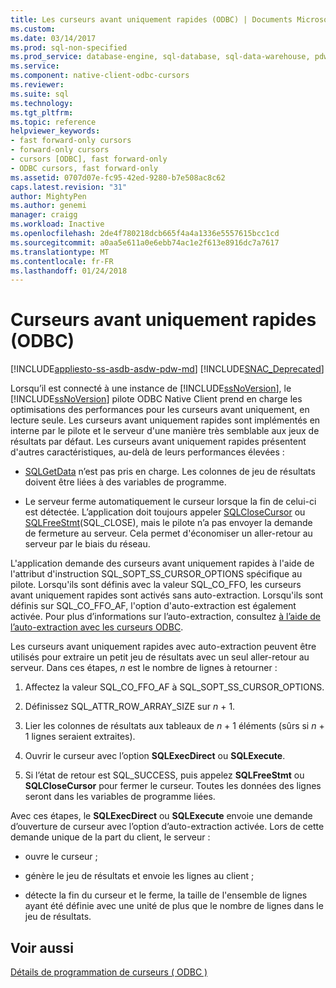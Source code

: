 ```yaml
---
title: Les curseurs avant uniquement rapides (ODBC) | Documents Microsoft
ms.custom: 
ms.date: 03/14/2017
ms.prod: sql-non-specified
ms.prod_service: database-engine, sql-database, sql-data-warehouse, pdw
ms.service: 
ms.component: native-client-odbc-cursors
ms.reviewer: 
ms.suite: sql
ms.technology: 
ms.tgt_pltfrm: 
ms.topic: reference
helpviewer_keywords:
- fast forward-only cursors
- forward-only cursors
- cursors [ODBC], fast forward-only
- ODBC cursors, fast forward-only
ms.assetid: 0707d07e-fc95-42ed-9280-b7e508ac8c62
caps.latest.revision: "31"
author: MightyPen
ms.author: genemi
manager: craigg
ms.workload: Inactive
ms.openlocfilehash: 2de4f780218dcb665f4a4a1336e5557615bcc1cd
ms.sourcegitcommit: a0aa5e611a0e6ebb74ac1e2f613e8916dc7a7617
ms.translationtype: MT
ms.contentlocale: fr-FR
ms.lasthandoff: 01/24/2018
---
```

# <a name="fast-forward-only-cursors-odbc"></a>Curseurs avant uniquement rapides (ODBC)
[!INCLUDE[appliesto-ss-asdb-asdw-pdw-md](../../../includes/appliesto-ss-asdb-asdw-pdw-md.md)]
[!INCLUDE[SNAC_Deprecated](../../../includes/snac-deprecated.md)]

  Lorsqu’il est connecté à une instance de [!INCLUDE[ssNoVersion](../../../includes/ssnoversion-md.md)], le [!INCLUDE[ssNoVersion](../../../includes/ssnoversion-md.md)] pilote ODBC Native Client prend en charge les optimisations des performances pour les curseurs avant uniquement, en lecture seule. Les curseurs avant uniquement rapides sont implémentés en interne par le pilote et le serveur d'une manière très semblable aux jeux de résultats par défaut. Les curseurs avant uniquement rapides présentent d'autres caractéristiques, au-delà de leurs performances élevées :  
  
-   [SQLGetData](../../../relational-databases/native-client-odbc-api/sqlgetdata.md) n’est pas pris en charge. Les colonnes de jeu de résultats doivent être liées à des variables de programme.  
  
-   Le serveur ferme automatiquement le curseur lorsque la fin de celui-ci est détectée. L’application doit toujours appeler [SQLCloseCursor](../../../relational-databases/native-client-odbc-api/sqlclosecursor.md) ou [SQLFreeStmt](../../../relational-databases/native-client-odbc-api/sqlfreestmt.md)(SQL_CLOSE), mais le pilote n’a pas envoyer la demande de fermeture au serveur. Cela permet d'économiser un aller-retour au serveur par le biais du réseau.  
  
 L'application demande des curseurs avant uniquement rapides à l'aide de l'attribut d'instruction SQL_SOPT_SS_CURSOR_OPTIONS spécifique au pilote. Lorsqu'ils sont définis avec la valeur SQL_CO_FFO, les curseurs avant uniquement rapides sont activés sans auto-extraction. Lorsqu'ils sont définis sur SQL_CO_FFO_AF, l'option d'auto-extraction est également activée. Pour plus d’informations sur l’auto-extraction, consultez [à l’aide de l’auto-extraction avec les curseurs ODBC](../../../relational-databases/native-client-odbc-cursors/programming/using-autofetch-with-odbc-cursors.md).  
  
 Les curseurs avant uniquement rapides avec auto-extraction peuvent être utilisés pour extraire un petit jeu de résultats avec un seul aller-retour au serveur. Dans ces étapes,  *n*  est le nombre de lignes à retourner :  
  
1.  Affectez la valeur SQL_CO_FFO_AF à SQL_SOPT_SS_CURSOR_OPTIONS.  
  
2.  Définissez SQL_ATTR_ROW_ARRAY_SIZE sur  *n*  + 1.  
  
3.  Lier les colonnes de résultats aux tableaux de  *n*  + 1 éléments (sûrs si  *n*  + 1 lignes seraient extraites).  
  
4.  Ouvrir le curseur avec l’option **SQLExecDirect** ou **SQLExecute**.  
  
5.  Si l’état de retour est SQL_SUCCESS, puis appelez **SQLFreeStmt** ou **SQLCloseCursor** pour fermer le curseur. Toutes les données des lignes seront dans les variables de programme liées.  
  
 Avec ces étapes, le **SQLExecDirect** ou **SQLExecute** envoie une demande d’ouverture de curseur avec l’option d’auto-extraction activée. Lors de cette demande unique de la part du client, le serveur :  
  
-   ouvre le curseur ;  
  
-   génère le jeu de résultats et envoie les lignes au client ;  
  
-   détecte la fin du curseur et le ferme, la taille de l'ensemble de lignes ayant été définie avec une unité de plus que le nombre de lignes dans le jeu de résultats.  
  
## <a name="see-also"></a>Voir aussi  
 [Détails de programmation de curseurs &#40; ODBC &#41;](../../../relational-databases/native-client-odbc-cursors/programming/cursor-programming-details-odbc.md)  
  
  
